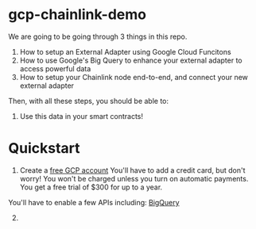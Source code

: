 # gcp-chainlink-demo

We are going to be going through 3 things in this repo.

1. How to setup an External Adapter using Google Cloud Funcitons
2. How to use Google's Big Query to enhance your external adapter to access powerful data
3. How to setup your Chainlink node end-to-end, and connect your new external adapter

Then, with all these steps, you should be able to: 
1. Use this data in your smart contracts! 

# Quickstart

1. Create a [free GCP account](https://console.cloud.google.com/)
You'll have to add a credit card, but don't worry! You won't be charged unless you turn on automatic payments. You get a free trial of $300 for up to a year. 

You'll have to enable a few APIs including:
[BigQuery](https://console.cloud.google.com/flows/enableapi?apiid=bigquery&_ga=2.104006281.802978260.1605093328-241701440.1605093193)

2. 